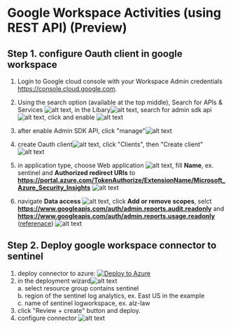 # Google Workspace Activities (using REST API) (Preview)
## Step 1. configure Oauth client in google workspace
1. Login to Google cloud console with your Workspace Admin credentials https://console.cloud.google.com.
2. Using the search option (available at the top middle), Search for APIs & Services
![alt text](gw1.png), in the Libary![alt text](gw2.png), search for admin sdk api ![alt text](gw3.png), click and enable ![alt text](gw4.png)
3. after enable Admin SDK API, click "manage"![alt text](gw5.png)
4. create Oauth client![alt text](gw6.png), click "Clients", then "Create client"![alt text](gw7.png)
5. in application type, choose Web application ![alt text](gw8.png), fill **Name**, ex. sentinel and **Authorized redirect URIs** to **https://portal.azure.com/TokenAuthorize/ExtensionName/Microsoft_Azure_Security_Insights** ![alt text](gw9.png)

6. navigate  **Data access** ![alt text](gw10.png), click **Add or remove scopes**, selct **https://www.googleapis.com/auth/admin.reports.audit.readonly** and **https://www.googleapis.com/auth/admin.reports.usage.readonly** ([referenace](https://developers.google.com/workspace/admin/reports/auth?hl=zh-tw)) ![alt text](gw11.png)
## Step 2. Deploy google workspace connector to sentinel
1. deploy connector to azure: [![Deploy to Azure](https://aka.ms/deploytoazurebutton)](https://portal.azure.com/#blade/Microsoft_Azure_CreateUIDef/CustomDeploymentBlade/uri/https%3A%2F%2Fraw.githubusercontent.com%2Fhifrank%2Fazure-sentinel-google-workspace-connector%2Fmain%2FGWorkspace.json)
2. in the deployment wizard![alt text](arm.png)<br>
   a. select resource group contains sentinel<br>
   b. region of the sentinel log analytics, ex. East US in the example<br>
   c. name of sentinel logworkspace, ex. alz-law
3. click "Review + create" button and deploy. 
4. configure connector
![alt text](connector.png)
